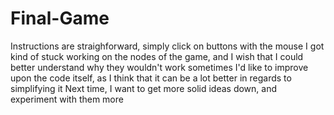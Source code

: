 # Final-Game

Instructions are straighforward, simply click on buttons with the mouse
I got kind of stuck working on the nodes of the game, and I wish that I could better understand why they wouldn't work sometimes
I'd like to improve upon the code itself, as I think that it can be a lot better in regards to simplifying it
Next time, I want to get more solid ideas down, and experiment with them more

